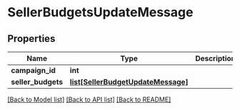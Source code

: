 # SellerBudgetsUpdateMessage

## Properties
Name | Type | Description | Notes
------------ | ------------- | ------------- | -------------
**campaign_id** | **int** |  | [optional] 
**seller_budgets** | [**list[SellerBudgetUpdateMessage]**](SellerBudgetUpdateMessage.md) |  | [optional] 

[[Back to Model list]](../README.md#documentation-for-models) [[Back to API list]](../README.md#documentation-for-api-endpoints) [[Back to README]](../README.md)


